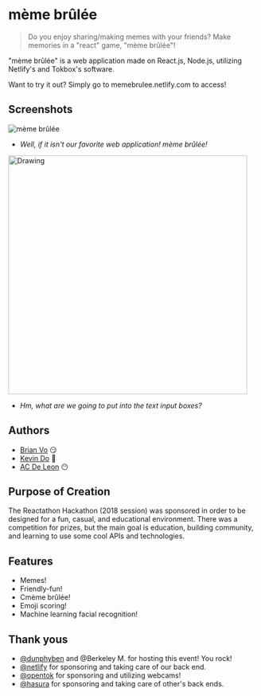 # mème brûlée
>Do you enjoy sharing/making memes with your friends? Make memories in a "react" game, "mème brûlée"!

"mème brûlée" is a web application made on React.js, Node.js, utilizing Netlify's and Tokbox's software.

Want to try it out? Simply go to memebrulee.netlify.com to access!

## Screenshots

![mème brûlée](https://i.imgur.com/Eck1Fzf.gif)
- <i>Well, if it isn't our favorite web application! mème brûlée!</i>

<img src="https://i.imgur.com/0Sb6Q1Z.png" alt="Drawing" style="width: 480px;"/>

- <i>Hm, what are we going to put into the text input boxes?</i>


## Authors
- [Brian Vo](http://github.com/bryevo) 😏
- [Kevin Do](http://github.com/Kevin-Do) 🤔
- [AC De Leon](http://github.com/acfromspace) 😶

## Purpose of Creation
The Reactathon Hackathon (2018 session) was sponsored in order to be designed for a fun, casual, and educational environment. There was a competition for prizes, but the main goal is education, building community, and learning to use some cool APIs and technologies.

## Features
- Memes!
- Friendly-fun!
- Cmème brûlée!
- Emoji scoring!
- Machine learning facial recognition!

## Thank yous

- [@dunphyben](https://github.com/dunphyben) and @Berkeley M. for hosting this event! You rock!
- [@netlify](https://github.com/netlify) for sponsoring and taking care of our back end.
- [@opentok](https://github.com/opentok) for sponsoring and utilizing webcams!
- [@hasura](https://github.com/hasura) for sponsoring and taking care of other's back ends.
